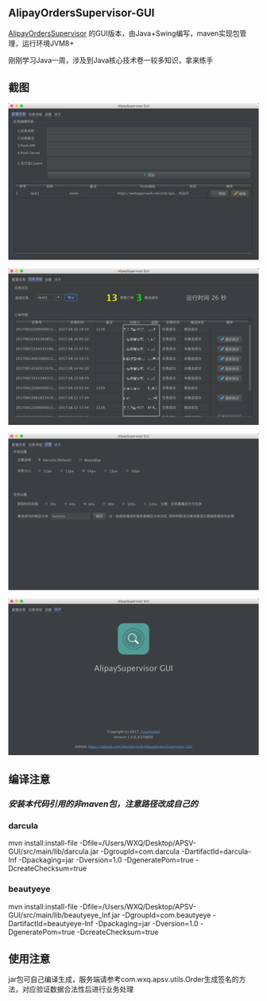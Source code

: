 ## AlipayOrdersSupervisor-GUI
[AlipayOrdersSupervisor](https://github.com/thundernet8/AlipayOrdersSupervisor) 的GUI版本，由Java+Swing编写，maven实现包管理，运行环境JVM8+

刚刚学习Java一周，涉及到Java核心技术卷一较多知识，拿来练手

## 截图
![配置任务](screenshots/shot1.png)

![运行状态](screenshots/shot2.png)

![软件设置](screenshots/shot3.png)

![关于](screenshots/shot4.png)

## 编译注意

### ***安装本代码引用的非maven包，注意路径改成自己的***

### darcula
mvn install:install-file -Dfile=/Users/WXQ/Desktop/APSV-GUI/src/main/lib/darcula.jar -DgroupId=com.darcula -DartifactId=darcula-lnf -Dpackaging=jar -Dversion=1.0 -DgeneratePom=true -DcreateChecksum=true

### beautyeye
mvn install:install-file -Dfile=/Users/WXQ/Desktop/APSV-GUI/src/main/lib/beautyeye_lnf.jar -DgroupId=com.beautyeye -DartifactId=beautyeye-lnf -Dpackaging=jar -Dversion=1.0 -DgeneratePom=true -DcreateChecksum=true

## 使用注意

jar包可自己编译生成，服务端请参考com.wxq.apsv.utils.Order生成签名的方法，对应验证数据合法性后进行业务处理